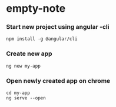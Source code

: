 # empty-note

### Start new project using angular -cli
```
npm install -g @angular/cli
```

### Create new app
```
ng new my-app
```

### Open newly created app on chrome
```
cd my-app
ng serve --open
```
